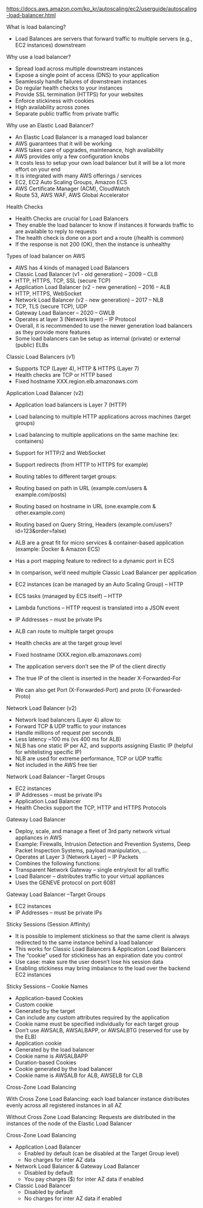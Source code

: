 https://docs.aws.amazon.com/ko_kr/autoscaling/ec2/userguide/autoscaling-load-balancer.html

What is load balancing?
- Load Balances are servers that forward traffic to multiple
servers (e.g., EC2 instances) downstream

Why use a load balancer?
- Spread load across multiple downstream instances
- Expose a single point of access (DNS) to your application
- Seamlessly handle failures of downstream instances
- Do regular health checks to your instances
- Provide SSL termination (HTTPS) for your websites
- Enforce stickiness with cookies
- High availability across zones
- Separate public traffic from private traffic

Why use an Elastic Load Balancer?
- An Elastic Load Balancer is a managed load balancer
- AWS guarantees that it will be working
- AWS takes care of upgrades, maintenance, high availability
- AWS provides only a few configuration knobs
- It costs less to setup your own load balancer but it will be a lot more effort
  on your end
- It is integrated with many AWS offerings / services
- EC2, EC2 Auto Scaling Groups, Amazon ECS
- AWS Certificate Manager (ACM), CloudWatch
- Route 53, AWS WAF, AWS Global Accelerator

Health Checks
- Health Checks are crucial for Load Balancers
- They enable the load balancer to know if instances it forwards traffic to
  are available to reply to requests
- The health check is done on a port and a route (/health is common)
- If the response is not 200 (OK), then the instance is unhealthy

Types of load balancer on AWS
- AWS has 4 kinds of managed Load Balancers
- Classic Load Balancer (v1 - old generation) – 2009 – CLB
- HTTP, HTTPS, TCP, SSL (secure TCP)
- Application Load Balancer (v2 - new generation) – 2016 – ALB
- HTTP, HTTPS, WebSocket
- Network Load Balancer (v2 - new generation) – 2017 – NLB
- TCP, TLS (secure TCP), UDP
- Gateway Load Balancer – 2020 – GWLB
- Operates at layer 3 (Network layer) – IP Protocol
- Overall, it is recommended to use the newer generation load balancers as they
  provide more features
- Some load balancers can be setup as internal (private) or external (public) ELBs


Classic Load Balancers (v1)
- Supports TCP (Layer 4), HTTP &
HTTPS (Layer 7)
- Health checks are TCP or HTTP
based
- Fixed hostname
XXX.region.elb.amazonaws.com

Application Load Balancer (v2)
- Application load balancers is Layer 7 (HTTP)
- Load balancing to multiple HTTP applications across machines
(target groups)
- Load balancing to multiple applications on the same machine
(ex: containers)
- Support for HTTP/2 and WebSocket
- Support redirects (from HTTP to HTTPS for example)
- Routing tables to different target groups:
- Routing based on path in URL (example.com/users & example.com/posts)
- Routing based on hostname in URL (one.example.com & other.example.com)
- Routing based on Query String, Headers
(example.com/users?id=123&order=false)
- ALB are a great fit for micro services & container-based application
(example: Docker & Amazon ECS)
- Has a port mapping feature to redirect to a dynamic port in ECS
- In comparison, we’d need multiple Classic Load Balancer per application
- EC2 instances (can be managed by an Auto Scaling Group) – HTTP
- ECS tasks (managed by ECS itself) – HTTP
- Lambda functions – HTTP request is translated into a JSON event
- IP Addresses – must be private IPs
- ALB can route to multiple target groups
- Health checks are at the target group level

- Fixed hostname (XXX.region.elb.amazonaws.com)
- The application servers don’t see the IP of the client directly
- The true IP of the client is inserted in the header X-Forwarded-For
- We can also get Port (X-Forwarded-Port) and proto (X-Forwarded-Proto)

Network Load Balancer (v2)
- Network load balancers (Layer 4) allow to:
- Forward TCP & UDP traffic to your instances
- Handle millions of request per seconds
- Less latency ~100 ms (vs 400 ms for ALB)
- NLB has one static IP per AZ, and supports assigning Elastic IP
(helpful for whitelisting specific IP)
- NLB are used for extreme performance, TCP or UDP traffic
- Not included in the AWS free tier

Network Load Balancer –Target Groups
- EC2 instances
- IP Addresses – must be private IPs
- Application Load Balancer
- Health Checks support the TCP, HTTP and HTTPS Protocols


Gateway Load Balancer
- Deploy, scale, and manage a fleet of 3rd party network virtual appliances in AWS
- Example: Firewalls, Intrusion Detection and
Prevention Systems, Deep Packet Inspection
Systems, payload manipulation, …
- Operates at Layer 3 (Network Layer) – IP
Packets
- Combines the following functions:
- Transparent Network Gateway – single entry/exit for all traffic
- Load Balancer – distributes traffic to your virtual appliances
- Uses the GENEVE protocol on port 6081

Gateway Load Balancer –Target Groups
- EC2 instances
- IP Addresses – must be private IPs


Sticky Sessions (Session Affinity)
- It is possible to implement stickiness so that the
same client is always redirected to the same
instance behind a load balancer
- This works for Classic Load Balancers &
Application Load Balancers
- The “cookie” used for stickiness has an
expiration date you control
- Use case: make sure the user doesn’t lose his
session data
- Enabling stickiness may bring imbalance to the
load over the backend EC2 instances

Sticky Sessions – Cookie Names
- Application-based Cookies
- Custom cookie
- Generated by the target
- Can include any custom attributes required by the application
- Cookie name must be specified individually for each target group
- Don’t use AWSALB, AWSALBAPP, or AWSALBTG (reserved for use by the ELB)
- Application cookie
- Generated by the load balancer
- Cookie name is AWSALBAPP
- Duration-based Cookies
- Cookie generated by the load balancer
- Cookie name is AWSALB for ALB, AWSELB for CLB


Cross-Zone Load Balancing

With Cross Zone Load Balancing:
each load balancer instance distributes evenly
across all registered instances in all AZ

Without Cross Zone Load Balancing:
Requests are distributed in the instances of the
node of the Elastic Load Balancer

Cross-Zone Load Balancing
- Application Load Balancer 
  - Enabled by default (can be disabled at the Target Group level) 
  - No charges for inter AZ data 
- Network Load Balancer & Gateway Load Balancer 
  - Disabled by default 
  - You pay charges ($) for inter AZ data if enabled 
- Classic Load Balancer 
  - Disabled by default 
  - No charges for inter AZ data if enabled



